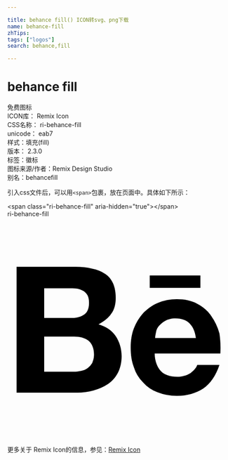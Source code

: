 ```yaml
---

title: behance fill() ICON转svg、png下载
name: behance-fill
zhTips: 
tags: ["logos"]
search: behance,fill

---
```


# behance fill  <small style="font-size: 60%;font-weight: 100"></small>


<div class="detail-page">
<p>
<span><span class="badge-success badge">免费图标</span> </span>
<br/>
<span>
ICON库：
<span class="badge-secondary badge">Remix Icon</span> 
</span>
<br/>
<span>
CSS名称：
<span class="badge-secondary badge">ri-behance-fill</span> 
</span>
<br/>
<span>
unicode：
<span class="badge-secondary badge">eab7</span> 
<copy-btn content='eab7' btn-title=""></copy-btn>
<copy-btn :content='String.fromCodePoint(parseInt("eab7", 16))' btn-title="复制U"></copy-btn>
</span><br/><span>样式：<span class="badge-light badge">填充(fill)</span></span>
<br/>
<span>
版本：
<span class="badge-secondary badge">2.3.0</span> 
</span><br/><span>标签：<span class="badge-light badge"><router-link to="/tags/logos.html">徽标</router-link></span></span>
<br/>
<span>图标来源/作者：<span class="badge-light badge">Remix Design Studio</span></span> 
<br/>
<span>别名：<span class="badge-light badge">behance</span><span class="badge-light badge">fill</span></span><br/>
</p>
</div>
<div class="alert alert-dark">
  <i class="ri-behance-fill ri-xs"></i>
  <i class="ri-behance-fill ri-sm"></i>
  <i class="ri-behance-fill ri-lg"></i>
  <i class="ri-behance-fill ri-2x"></i>
  <i class="ri-behance-fill ri-3x"></i>
  <i class="ri-behance-fill ri-5x"></i>
  <i class="ri-behance-fill ri-7x"></i>
</div>
<div>
  <p>引入css文件后，可以用<code>&lt;span&gt;</code>包裹，放在页面中。具体如下所示：    
  </p>
  <div class="alert alert-primary" style="font-size: 14px">
    &lt;span class="ri-behance-fill" aria-hidden="true"&gt;&lt;/span&gt;
    <copy-btn content='<span class="ri-behance-fill" aria-hidden="true"></span>'></copy-btn>
  </div>
  <div class="alert alert-secondary">
    <i class="ri-behance-fill"
    style="font-size: 24px"
    aria-hidden="true"></i> ri-behance-fill
    <copy-btn content="ri-behance-fill" btn-title="复制图标名称"></copy-btn>
  </div>
</div>
<div id="svg" class="svg-wrap">
<svg xmlns="http://www.w3.org/2000/svg" viewBox="0 0 24 24">
    <g>
        <path fill="none" d="M0 0h24v24H0z"/>
        <path fill-rule="nonzero" d="M7.443 5.35c.639 0 1.23.05 1.77.198a3.83 3.83 0 0 1 1.377.544c.394.247.689.594.885 1.039.197.445.295.99.295 1.583 0 .693-.147 1.286-.491 1.731-.295.446-.787.841-1.377 1.138.836.248 1.475.693 1.868 1.286.394.594.64 1.336.64 2.177 0 .693-.148 1.286-.394 1.781-.246.495-.639.94-1.082 1.237a5.078 5.078 0 0 1-1.573.692c-.59.149-1.18.248-1.77.248H1V5.35h6.443zm-.394 5.54c.541 0 .984-.148 1.328-.395.344-.247.492-.693.492-1.237 0-.297-.05-.594-.148-.791-.098-.198-.246-.347-.442-.495-.197-.099-.394-.198-.64-.247-.246-.05-.491-.05-.787-.05H4v3.216h3.05zm.148 5.838c.295 0 .59-.05.836-.099a1.72 1.72 0 0 0 .688-.297 1.76 1.76 0 0 0 .492-.544c.098-.247.197-.544.197-.89 0-.693-.197-1.188-.59-1.534-.394-.297-.935-.445-1.574-.445H4v3.81h3.197zm9.492-.05c.393.396.983.594 1.77.594.541 0 1.033-.148 1.426-.395.394-.297.64-.594.738-.891h2.41c-.394 1.187-.984 2.028-1.77 2.572-.788.495-1.722.792-2.853.792a5.753 5.753 0 0 1-2.115-.396 3.93 3.93 0 0 1-1.574-1.088 3.93 3.93 0 0 1-.983-1.633c-.246-.643-.345-1.335-.345-2.127 0-.742.099-1.434.345-2.078a5.34 5.34 0 0 1 1.032-1.682c.443-.445.984-.84 1.574-1.088a5.49 5.49 0 0 1 2.066-.396c.836 0 1.574.149 2.213.495.64.346 1.131.742 1.525 1.336a6.01 6.01 0 0 1 .885 1.88c.098.692.147 1.385.098 2.176H16c0 .792.295 1.534.689 1.93zm3.098-5.194c-.344-.346-.885-.544-1.525-.544-.442 0-.787.099-1.082.247-.295.149-.491.347-.688.545a1.322 1.322 0 0 0-.344.692c-.05.248-.099.445-.099.643h4.426c-.098-.742-.344-1.236-.688-1.583zM15.459 6.29h5.508v1.336H15.46V6.29z"/>
    </g>
</svg>

</div>
<detail full-name='ri-behance-fill'></detail>
    
<div><p>更多关于  Remix Icon的信息，参见：<a target="_blank" href="https://iconhelper.cn/remix.html">Remix Icon</a>
</p></div>
